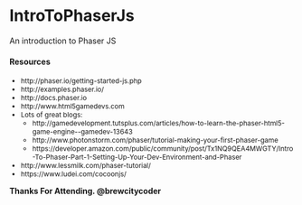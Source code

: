 # IntroToPhaserJs
An introduction to Phaser JS


 <h4>Resources</h4>
                <ul style="font-size: .85em;">
                    <li class="fragment highlight-blue">http://phaser.io/getting-started-js.php</li>
                    <li class="fragment highlight-blue">http://examples.phaser.io/</li>
                    <li class="fragment highlight-blue">http://docs.phaser.io</li>
                    <li class="fragment highlight-blue">http://www.html5gamedevs.com</li>
                    <li class="fragment highlight-blue">Lots of great blogs:<ul>
                        <li>http://gamedevelopment.tutsplus.com/articles/how-to-learn-the-phaser-html5-game-engine--gamedev-13643</li>
                        <li>http://www.photonstorm.com/phaser/tutorial-making-your-first-phaser-game</li>
                        <li>https://developer.amazon.com/public/community/post/Tx1NQ9QEA4MWGTY/Intro-To-Phaser-Part-1-Setting-Up-Your-Dev-Environment-and-Phaser</li>
                    </ul></li>
                    <li class="fragment highlight-blue">http://www.lessmilk.com/phaser-tutorial/</li>
                    <li class="fragment highlight-blue">https://www.ludei.com/cocoonjs/</li>
                </ul>
                <h4 style="margin-top: 1em;">Thanks For Attending. @brewcitycoder</h4>
								
